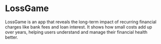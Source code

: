 # LossGame
LossGame is an app that reveals the long-term impact of recurring financial charges like bank fees and loan interest. It shows how small costs add up over years, helping users understand and manage their financial health better.
